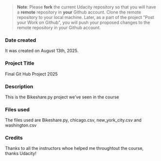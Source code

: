 >**Note**: Please **fork** the current Udacity repository so that you will have a **remote** repository in **your** Github account. Clone the remote repository to your local machine. Later, as a part of the project "Post your Work on Github", you will push your proposed changes to the remote repository in your Github account.

### Date created
It was created on August 13th, 2025.

### Project Title
Final Git Hub Project 2025

### Description
This is the Bikeshare.py project we've seen in the course

### Files used
The files used are Bikeshare.py, chicago.csv, new_york_city.csv and washington.csv

### Credits
Thanks to all the instructors whoe helped me throughtout the course, thanks Udacity!

